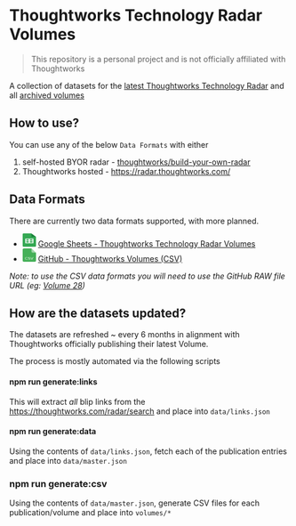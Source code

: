 # Thoughtworks Technology Radar Volumes

> This repository is a personal project and is not officially affiliated with Thoughtworks
> 

A collection of datasets for the [latest Thoughtworks Technology Radar](https://www.thoughtworks.com/radar) and all [archived volumes](https://www.thoughtworks.com/radar/archive)

## How to use?
You can use any of the below `Data Formats` with either 

1.   self-hosted BYOR radar -  [thoughtworks/build-your-own-radar](https://github.com/thoughtworks/build-your-own-radar#using-csv-data)
2.  Thoughtworks hosted - https://radar.thoughtworks.com/

## Data Formats
There are currently two data formats supported, with more planned.

- <img src="./assets/google-sheets-icon.svg" width="24" height="24" alt="Google Sheets" /> [Google Sheets - Thoughtworks Technology Radar Volumes](https://docs.google.com/spreadsheets/d/1VRXOw7EUGBIeM8Khd5GFocxOWT59HRJtqs9-WbB61FI/edit?usp=sharing)
- <img src="./assets/csv-icon.svg" width="24" height="24" alt="CSV"></img> [GitHub - Thoughtworks Volumes (CSV)](https://github.com/setchy/thoughtworks-tech-radar-volumes/tree/21ee7c0a7fa6716f0c0d64d68aea320405f1e846/volumes)

_Note: to use the CSV data formats you will need to use the GitHub RAW file URL (eg: [Volume 28](https://raw.githubusercontent.com/setchy/thoughtworks-tech-radar-volumes/main/volumes/Thoughtworks%20Technology%20Radar%20Volume%2028.csv))_


## How are the datasets updated?

The datasets are refreshed ~ every 6 months in alignment with Thoughtworks officially publishing their latest Volume.

The process is mostly automated via the following scripts

#### npm run generate:links

This will extract _all_ blip links from the https://thoughtworks.com/radar/search and place into `data/links.json`

#### npm run generate:data

Using the contents of `data/links.json`, fetch each of the publication entries and place into `data/master.json`

### npm run generate:csv

Using the contents of `data/master.json`, generate CSV files for each publication/volume and place into `volumes/*`
